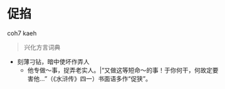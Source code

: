 # 促掐
coh7 kaeh
> 兴化方言词典
- 刻薄刁钻，暗中使坏作弄人
  - 他专做～事，捉弄老实人。|“又做这等短命～的事！于你何干，何故定要害他…”（《水浒传》四一）书面语多作“促狭”。
